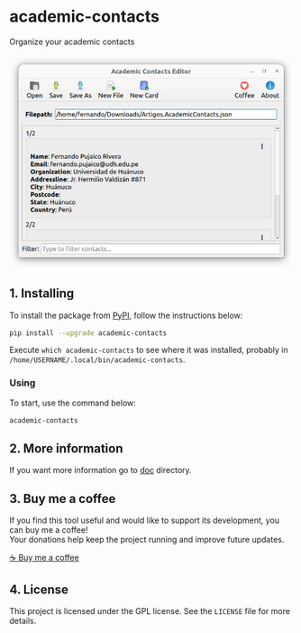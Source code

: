# academic-contacts

Organize your academic contacts

![logo](https://raw.githubusercontent.com/trucomanx/AcademicContactsGui/main/screenshot.png)

## 1. Installing

To install the package from [PyPI](https://pypi.org/project/academic-contacts/), follow the instructions below:


```bash
pip install --upgrade academic-contacts
```

Execute `which academic-contacts` to see where it was installed, probably in `/home/USERNAME/.local/bin/academic-contacts`.

### Using

To start, use the command below:

```bash
academic-contacts
```
## 2. More information

If you want more information go to [doc](https://github.com/trucomanx/AcademicContactsGui/blob/main/doc) directory.

## 3. Buy me a coffee

If you find this tool useful and would like to support its development, you can buy me a coffee!  
Your donations help keep the project running and improve future updates.  

[☕ Buy me a coffee](https://ko-fi.com/trucomanx) 

## 4. License

This project is licensed under the GPL license. See the `LICENSE` file for more details.
